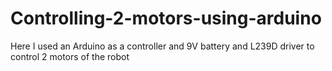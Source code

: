 # Controlling-2-motors-using-arduino
Here I used an Arduino as a controller and 9V battery and L239D driver to control 2 motors of the robot
